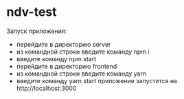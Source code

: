 # ndv-test
Запуск приложения:
- перейдите в директорию server
- из командной строки введите команду npm i
- введите команду npm start
- перейдите в директорию frontend
- из командной строки введите команду yarn
- введите команду yarn start
приложение запустится на http://localhost:3000
